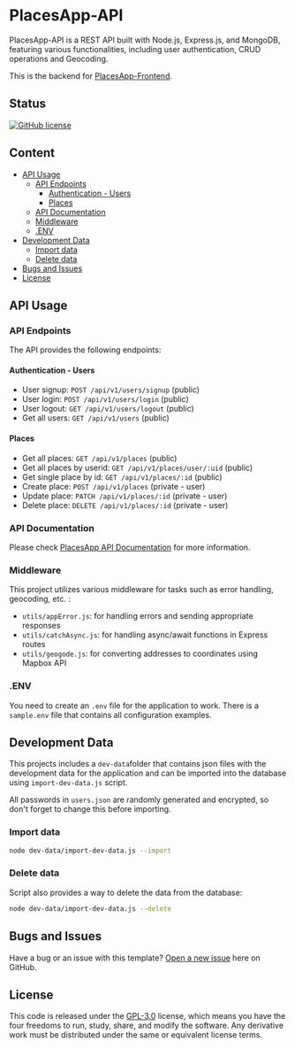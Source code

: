 # PlacesApp-API

PlacesApp-API is a REST API built with Node.js, Express.js, and MongoDB, featuring various functionalities, including user authentication, CRUD operations and Geocoding.

This is the backend for [PlacesApp-Frontend](https://github.com/rolodoom/placesapp-frontend).

## Status

[![GitHub license](https://img.shields.io/badge/license-GPL--3.0-blue)](https://raw.githubusercontent.com/rolodoom/placesapp-api/main/LICENSE)

## Content

- [API Usage](#api-usage)
  - [API Endpoints](#api-endpoints)
    - [Authentication - Users](#authentication---users)
    - [Places](#places)
  - [API Documentation](#api-documentation)
  - [Middleware](#middleware)
  - [.ENV](#env)
- [Development Data](#development-data)
  - [Import data](#import-data)
  - [Delete data](#delete-data)
- [Bugs and Issues](#bugs-and-issues)
- [License](#license)

## API Usage

### API Endpoints

The API provides the following endpoints:

#### Authentication - Users

- User signup: `POST /api/v1/users/signup` (public)
- User login: `POST /api/v1/users/login` (public)
- User logout: `GET /api/v1/users/logout` (public)
- Get all users: `GET /api/v1/users` (public)

#### Places

- Get all places: `GET /api/v1/places` (public)
- Get all places by userid: `GET /api/v1/places/user/:uid` (public)
- Get single place by id: `GET /api/v1/places/:id` (public)
- Create place: `POST /api/v1/places` (private - user)
- Update place: `PATCH /api/v1/places/:id` (private - user)
- Delete place: `DELETE /api/v1/places/:id` (private - user)

### API Documentation

Please check [PlacesApp API Documentation](https://documenter.getpostman.com/view/19630013/2s93Y5Net7) for more information.

### Middleware

This project utilizes various middleware for tasks such as error handling, geocoding, etc. :

- `utils/appError.js`: for handling errors and sending appropriate responses
- `utils/catchAsync.js`: for handling async/await functions in Express routes
- `utils/geogode.js`: for converting addresses to coordinates using Mapbox API

### .ENV

You need to create an `.env` file for the application to work. There is a `sample.env` file that contains all configuration examples.

## Development Data

This projects includes a `dev-data`folder that contains json files with the development data for the application and can be imported into the database using `import-dev-data.js` script.

All passwords in `users.json` are randomly generated and encrypted, so don't forget to change this before importing.

### Import data

```bash
node dev-data/import-dev-data.js --import
```

### Delete data

Script also provides a way to delete the data from the database:

```bash
node dev-data/import-dev-data.js --delete
```

## Bugs and Issues

Have a bug or an issue with this template? [Open a new issue](https://github.com/rolodoom/placesapp-api/issues) here on GitHub.

## License

This code is released under the [GPL-3.0](https://raw.githubusercontent.com/rolodoom/placesapp-api/main/LICENSE) license, which means you have the four freedoms to run, study, share, and modify the software. Any derivative work must be distributed under the same or equivalent license terms.
